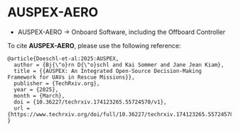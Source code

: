 # AUSPEX-AERO
* AUSPEX-AERO &rarr; Onboard Software, including the Offboard Controller

To cite **AUSPEX-AERO**, please use the following reference:
```
@article{Doeschl-et-al:2025:AUSPEX,
  author = {Bj{\"o}rn D{\"o}schl and Kai Sommer and Jane Jean Kiam},
  title = {{AUSPEX: An Integrated Open-Source Decision-Making Framework for UAVs in Rescue Missions}},
  publisher = {TechRxiv.org},
  year = {2025},
  month = {March},
  doi = {10.36227/techrxiv.174123265.55724570/v1},
  url = {https://www.techrxiv.org/doi/full/10.36227/techrxiv.174123265.55724570/v1}
}
```